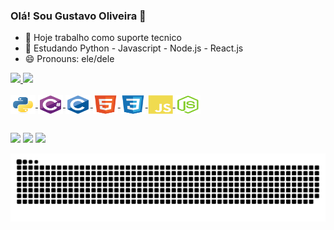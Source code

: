 ### Olá! Sou Gustavo Oliveira  👋

- 🔭 Hoje trabalho como suporte tecnico
- 🌱 Estudando Python - Javascript - Node.js - React.js
- 😄 Pronouns: ele/dele

 <div>
  <a href="https://github.com/Gusta02">
  <img height="180em" src="https://github-readme-stats.vercel.app/api?username=Gusta02&show_icons=true&theme=tokyonight&include_all_commits=true&count_private=true"/>
  <img height="180em" src="https://github-readme-stats.vercel.app/api/top-langs/?username=Gusta02&layout=compact&langs_count=7&theme=tokyonight"/>
</div>

 <div style="display: inline_block"><br>
  
  <img align="center" alt="Gusta-Python" height="30" width="40" src="https://raw.githubusercontent.com/devicons/devicon/master/icons/python/python-original.svg">
  <img align="center" alt="Gusta-Csharp" height="30" width="40" src="https://raw.githubusercontent.com/devicons/devicon/master/icons/csharp/csharp-original.svg">
  <img align="center" alt="Gusta-C" height="30" width="40" src="https://github.com/Gusta02/Gusta02/blob/main/c-original.svg">
  <img align="center" alt="Gusta-HTML" height="30" width="40" src="https://raw.githubusercontent.com/devicons/devicon/master/icons/html5/html5-original.svg">
  <img align="center" alt="Gusta-CSS" height="30" width="40" src="https://raw.githubusercontent.com/devicons/devicon/master/icons/css3/css3-original.svg">
  <img align="center" alt="Gusta-Js" height="30" width="40" src="https://raw.githubusercontent.com/devicons/devicon/master/icons/javascript/javascript-plain.svg">
  <img align="center" alt="Gusta-Node" height="30" width="40" src="https://github.com/Gusta02/Gusta02/blob/main/nodejs-original.svg?short_path=d1db89d">
</div>
  
  ##
  
  <div> 
 
  <a href="https://www.instagram.com/gustavo_olis" target="_blank"><img src="https://img.shields.io/badge/-Instagram-%23E4405F?style=for-the-badge&logo=instagram&logoColor=white" target="_blank"></a>
  <a href = "gustavo.olivsantos@gmail.com"><img src="https://img.shields.io/badge/-Gmail-%23333?style=for-the-badge&logo=gmail&logoColor=white" target="_blank"></a>
  <a href="https://www.linkedin.com/in/gustaoliv" target="_blank"><img src="https://img.shields.io/badge/-LinkedIn-%230077B5?style=for-the-badge&logo=linkedin&logoColor=white" target="_blank"></a> 
    
  ![Snake animation](https://github.com/Gusta02/Gusta02/blob/output/github-contribution-grid-snake.svg)
 
</div>
